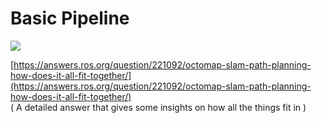 # Basic Pipeline

![](https://lh3.googleusercontent.com/tfm5HiTOu3lGhdGxj3ZB3FP1sXdzhvtE712PivbBSKmm_gE4UGKwo9blQAdK6yBEg8WpmnSKo8lL_63GPDK9hkQEaDozJQEuB6WNHg9_1EuPE_FprzW9ozdsWGMPszVvh9eLe3y6)

[https://answers.ros.org/question/221092/octomap-slam-path-planning-how-does-it-all-fit-together/](https://answers.ros.org/question/221092/octomap-slam-path-planning-how-does-it-all-fit-together/)  
\( A detailed answer that gives some insights on how all the things fit in \)



